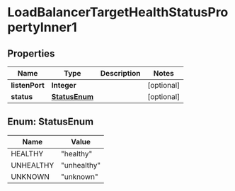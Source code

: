 

# LoadBalancerTargetHealthStatusPropertyInner1


## Properties

| Name | Type | Description | Notes |
|------------ | ------------- | ------------- | -------------|
|**listenPort** | **Integer** |  |  [optional] |
|**status** | [**StatusEnum**](#StatusEnum) |  |  [optional] |



## Enum: StatusEnum

| Name | Value |
|---- | -----|
| HEALTHY | &quot;healthy&quot; |
| UNHEALTHY | &quot;unhealthy&quot; |
| UNKNOWN | &quot;unknown&quot; |



